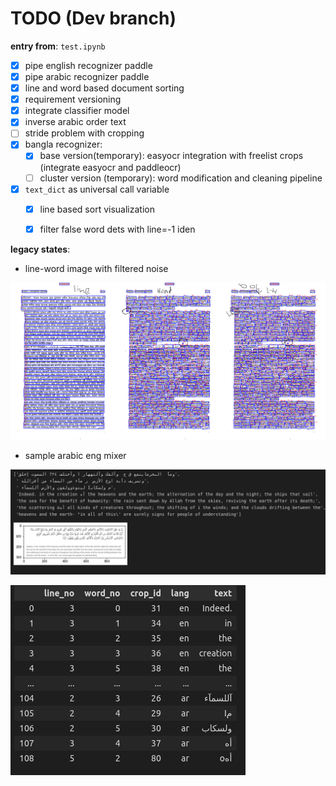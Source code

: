 # TODO (Dev branch)

**entry from**: ```test.ipynb```

- [x] pipe english recognizer paddle
- [x] pipe arabic recognizer paddle
- [x] line and word based document sorting
- [x] requirement versioning
- [x] integrate classifier model
- [x] inverse arabic order text
- [ ] stride problem with cropping
- [x] bangla recognizer: 
    - [x] base version(temporary): easyocr integration with freelist crops (integrate easyocr and paddleocr)
    - [ ] cluster version (temporary): word modification and cleaning pipeline
- [x] ```text_dict``` as universal call variable
    - [x] line based sort visualization 
    - [x] filter false word dets with line=-1 iden
    





**legacy states**:

* line-word image with filtered noise

![ ](issue_check.png)

* sample arabic eng mixer

![ ](en_ar.png)

![ ](er_an_df.png)

